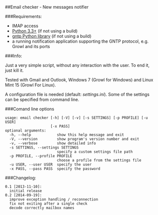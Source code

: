 ##Email checker - New messages notifier

###Requirements:

- IMAP access
- [Python 3.3+](http://www.python.org/) (if not using a build)
- [gntp Python library](http://pythonhosted.org/gntp/) (if not using a build)
- a running notification application supporting the GNTP protocol, e.g. Growl
  and its ports

###Info:

Just a very simple script, without any interaction with the user. To end it, 
just kill it.

Tested with Gmail and Outlook, Windows 7 (Growl for Windows) and Linux 
Mint 15 (Growl For Linux).

A configuration file is needed (default: _settings.ini_). Some of the 
settings can be specified from command line.

###Comand line options

    usage: email checker [-h] [-V] [-v] [-s SETTINGS] [-p PROFILE] [-u USER]
                         [-x PASS]
    optional arguments:
      -h, --help            show this help message and exit
      -V, --version         show program's version number and exit
      -v, --verbose         show detailed info
      -s SETTINGS, --settings SETTINGS
                            specify a custom settings file path
      -p PROFILE, --profile PROFILE
                            choose a profile from the settings file
      -u USER, --user USER  specify the user
      -x PASS, --pass PASS  specify the password

###Changelog:

    0.1 [2013-11-10]:
      initial release
    0.2 [2014-09-19]:
      improve exception handling / reconnection
      fix not exiting after a single check
      decode correctly mailbox names